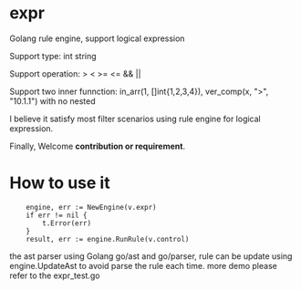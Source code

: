 # expr
Golang rule engine, support logical expression

Support type: int string

Support operation: > < >= <= && ||

Support two inner funnction: in_arr(1, []int{1,2,3,4}), ver_comp(x, ">", "10.1.1") with no nested

I believe it satisfy most filter scenarios using rule engine for logical expression. 

Finally, Welcome **contribution or requirement**.

# How to use it 

		engine, err := NewEngine(v.expr)
		if err != nil {
			t.Error(err) 
		}
		result, err := engine.RunRule(v.control)

the ast parser using Golang go/ast and go/parser, rule can be update using engine.UpdateAst to avoid parse the rule each time.
more demo please refer to the expr_test.go
